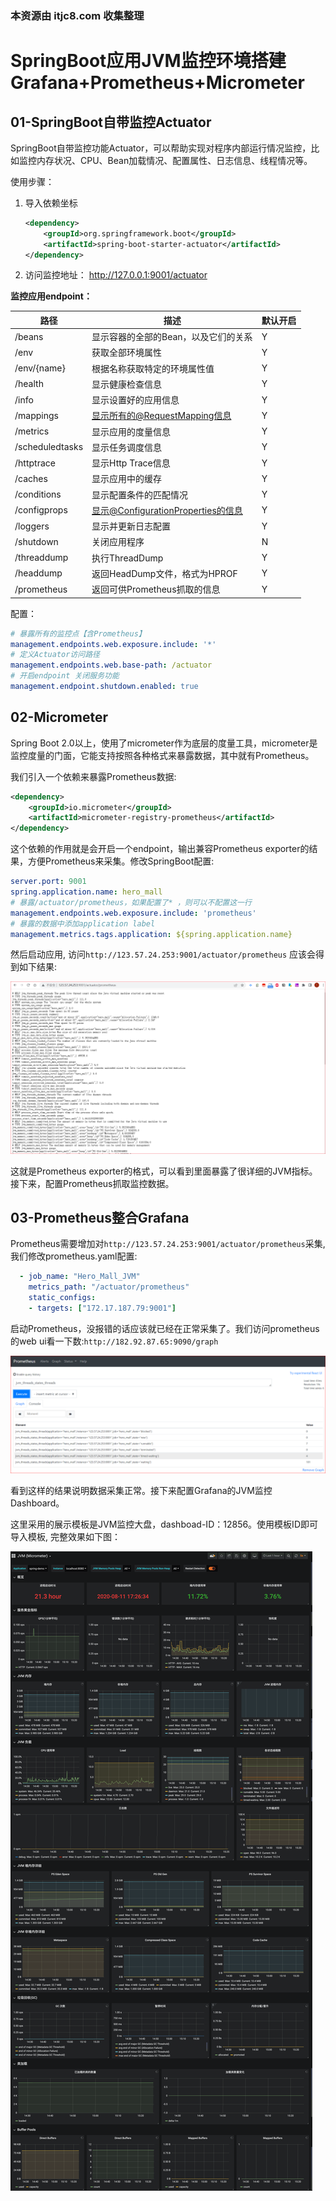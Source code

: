 ### 本资源由 itjc8.com 收集整理
# SpringBoot应用JVM监控环境搭建Grafana+Prometheus+Micrometer



## 01-SpringBoot自带监控Actuator

SpringBoot自带监控功能Actuator，可以帮助实现对程序内部运行情况监控，比如监控内存状况、CPU、Bean加载情况、配置属性、日志信息、线程情况等。

使用步骤：

1. 导入依赖坐标

   ```xml
   <dependency>
       <groupId>org.springframework.boot</groupId>
       <artifactId>spring-boot-starter-actuator</artifactId>
   </dependency>
   ```

2. 访问监控地址： http://127.0.0.1:9001/actuator 

**监控应用endpoint：**

| 路径            | 描述                                                         | 默认开启 |
| --------------- | ------------------------------------------------------------ | -------- |
| /beans          | 显示容器的全部的Bean，以及它们的关系                         | Y        |
| /env            | 获取全部环境属性                                             | Y        |
| /env/{name}     | 根据名称获取特定的环境属性值                                 | Y        |
| /health         | 显示健康检查信息                                             | Y        |
| /info           | 显示设置好的应用信息                                         | Y        |
| /mappings       | [显示所有的@RequestMapping信息](mailto:显示所有的@RequestMapping信息) | Y        |
| /metrics        | 显示应用的度量信息                                           | Y        |
| /scheduledtasks | 显示任务调度信息                                             | Y        |
| /httptrace      | 显示Http Trace信息                                           | Y        |
| /caches         | 显示应用中的缓存                                             | Y        |
| /conditions     | 显示配置条件的匹配情况                                       | Y        |
| /configprops    | [显示@ConfigurationProperties的信息](mailto:显示@ConfigurationProperties的信息) | Y        |
| /loggers        | 显示并更新日志配置                                           | Y        |
| /shutdown       | 关闭应用程序                                                 | N        |
| /threaddump     | 执行ThreadDump                                               | Y        |
| /headdump       | 返回HeadDump文件，格式为HPROF                                | Y        |
| /prometheus     | 返回可供Prometheus抓取的信息                                 | Y        |

配置：

```yaml
# 暴露所有的监控点【含Prometheus】
management.endpoints.web.exposure.include: '*'
# 定义Actuator访问路径
management.endpoints.web.base-path: /actuator
# 开启endpoint 关闭服务功能
management.endpoint.shutdown.enabled: true
```



## 02-Micrometer

Spring Boot 2.0以上，使用了micrometer作为底层的度量工具，micrometer是监控度量的门面，它能支持按照各种格式来暴露数据，其中就有Prometheus。

我们引入一个依赖来暴露Prometheus数据:

```xml
<dependency>
    <groupId>io.micrometer</groupId>
    <artifactId>micrometer-registry-prometheus</artifactId>
</dependency>
```

这个依赖的作用就是会开启一个endpoint，输出兼容Prometheus exporter的结果，方便Prometheus来采集。修改SpringBoot配置:

```yml
server.port: 9001
spring.application.name: hero_mall
# 暴露/actuator/prometheus，如果配置了* ，则可以不配置这一行
management.endpoints.web.exposure.include: 'prometheus'
# 暴露的数据中添加application label
management.metrics.tags.application: ${spring.application.name}
```

然后启动应用, 访问`http://123.57.24.253:9001/actuator/prometheus` 应该会得到如下结果:

![image-20220822090711024](JVM监控环境搭建之Grafana+Prometheus+Micrometer/image-20220822090711024.png)

这就是Prometheus exporter的格式，可以看到里面暴露了很详细的JVM指标。接下来，配置Prometheus抓取监控数据。



## 03-Prometheus整合Grafana

Prometheus需要增加对`http://123.57.24.253:9001/actuator/prometheus`采集, 我们修改prometheus.yaml配置:

```yaml
  - job_name: "Hero_Mall_JVM"
    metrics_path: "/actuator/prometheus"
    static_configs:
    - targets: ["172.17.187.79:9001"]
```

启动Prometheus，没报错的话应该就已经在正常采集了。我们访问prometheus的web ui看一下数:`http://182.92.87.65:9090/graph`

![image-20220822094320992](JVM监控环境搭建之Grafana+Prometheus+Micrometer/image-20220822094320992.png)

看到这样的结果说明数据采集正常。接下来配置Grafana的JVM监控Dashboard。

这里采用的展示模板是JVM监控大盘，dashboad-ID：12856。使用模板ID即可导入模板, 完整效果如下图：

![micrometer_grafana1.png](JVM监控环境搭建之Grafana+Prometheus+Micrometer/ae4f8918db404e24a066bb4e148d9df2.png)

